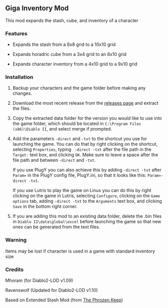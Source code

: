 ## Giga Inventory Mod

This mod expands the stash, cube, and inventory of a character

### Features

- Expands the stash from a 6x8 grid to a 10x10 grid

- Expands horadric cube from a 3x4 grid to an 8x10 grid

- Expands character inventory from a 4x10 grid to a 9x10 grid

### Installation

1. Backup your characters and the game folder before making any changes.

2. Download the most recent release from the [releases page](https://github.com/cyhyraethz/d2-giga-inv/releases) and extract the files.

3. Copy the extracted data folder for the version you would like to use into the game folder, which should be located in `C:\Program Files (x86)\Diablo II`, and select merge if prompted.

4. Add the parameters `-direct` and `-txt` to the shortcut you use for launching the game. You can do that by right clicking on the shortcut, selecting `Properties`, typing ` -direct -txt` after the file path in the `Target:` text box, and clicking `OK`. Make sure to leave a space after the file path and between `-direct` and `-txt`.

   If you use PlugY you can also achieve this by adding `-direct -txt` after `Param=` in the PlugY config file, PlugY.ini, so that it looks like this: `Param=-direct -txt`.

   If you use Lutris to play the game on Linux you can do this by right clicking on the game in Lutris, selecting `Configure`, clicking on the `Game options` tab, adding `-direct -txt` to the `Arguments` text box, and clicking `Save` in the bottom right corner.

5. If you are adding this mod to an existing data folder, delete the .bin files in `Diablo II\data\global\excel` before launching the game so that new ones can be generated from the text files.

### Warning

Items may be lost if character is used in a game with standard inventory size

### Credits

Mhoram (for Diablo2-LOD v1.09)

Ravenswolf (Updated for Diablo2-LOD v1.10)

Based on Extended Stash Mod (from [The Phrozen Keep](https://d2mods.info/home.php))
